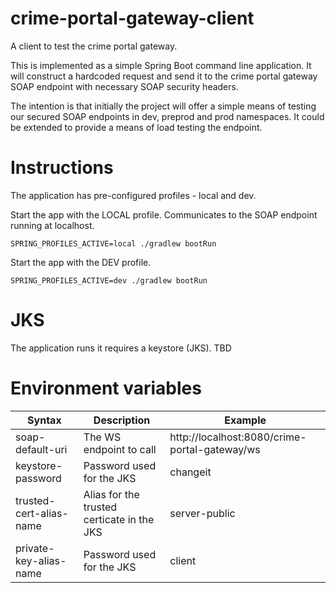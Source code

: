 # crime-portal-gateway-client
A client to test the crime portal gateway.

This is implemented as a simple Spring Boot command line application. It will construct a hardcoded request and send it to the crime portal gateway SOAP endpoint with necessary SOAP security headers. 

The intention is that initially the project will offer a simple means of testing our secured SOAP endpoints in dev, preprod and prod namespaces. It could be extended to provide a means of load testing the endpoint.

# Instructions

The application has pre-configured profiles - local and dev. 

Start the app with the LOCAL profile. Communicates to the SOAP endpoint running at localhost.
```
SPRING_PROFILES_ACTIVE=local ./gradlew bootRun
```

Start the app with the DEV profile. 
```
SPRING_PROFILES_ACTIVE=dev ./gradlew bootRun
```

# JKS

The application runs it requires a keystore (JKS). TBD 

# Environment variables


| Syntax           | Description | Example |
| ---------------- | ----------- |---------
| soap-default-uri | The WS endpoint to call | http://localhost:8080/crime-portal-gateway/ws|
| keystore-password | Password used for the JKS | changeit |
| trusted-cert-alias-name | Alias for the trusted certicate in the JKS | server-public |
| private-key-alias-name | Password used for the JKS | client |


